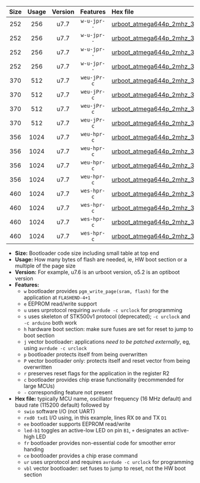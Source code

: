|Size|Usage|Version|Features|Hex file|
|:-:|:-:|:-:|:-:|:--|
|252|256|u7.7|`w-u-jpr--`|[urboot_atmega644p_2mhz_38400bps_swio_rxd0_txd1_led+b0_ur_vbl.hex](https://raw.githubusercontent.com/stefanrueger/urboot.hex/main/cores/mightycore/atmega644p/fcpu_2mhz/38400_bps/urboot_atmega644p_2mhz_38400bps_swio_rxd0_txd1_led+b0_ur_vbl.hex)|
|252|256|u7.7|`w-u-jpr--`|[urboot_atmega644p_2mhz_38400bps_swio_rxd0_txd1_led+b7_ur_vbl.hex](https://raw.githubusercontent.com/stefanrueger/urboot.hex/main/cores/mightycore/atmega644p/fcpu_2mhz/38400_bps/urboot_atmega644p_2mhz_38400bps_swio_rxd0_txd1_led+b7_ur_vbl.hex)|
|252|256|u7.7|`w-u-jpr--`|[urboot_atmega644p_2mhz_38400bps_swio_rxd2_txd3_led+b0_ur_vbl.hex](https://raw.githubusercontent.com/stefanrueger/urboot.hex/main/cores/mightycore/atmega644p/fcpu_2mhz/38400_bps/urboot_atmega644p_2mhz_38400bps_swio_rxd2_txd3_led+b0_ur_vbl.hex)|
|252|256|u7.7|`w-u-jpr--`|[urboot_atmega644p_2mhz_38400bps_swio_rxd2_txd3_led+b7_ur_vbl.hex](https://raw.githubusercontent.com/stefanrueger/urboot.hex/main/cores/mightycore/atmega644p/fcpu_2mhz/38400_bps/urboot_atmega644p_2mhz_38400bps_swio_rxd2_txd3_led+b7_ur_vbl.hex)|
|370|512|u7.7|`weu-jPr-c`|[urboot_atmega644p_2mhz_38400bps_swio_rxd0_txd1_ee_led+b0_fr_ce_ur_vbl.hex](https://raw.githubusercontent.com/stefanrueger/urboot.hex/main/cores/mightycore/atmega644p/fcpu_2mhz/38400_bps/urboot_atmega644p_2mhz_38400bps_swio_rxd0_txd1_ee_led+b0_fr_ce_ur_vbl.hex)|
|370|512|u7.7|`weu-jPr-c`|[urboot_atmega644p_2mhz_38400bps_swio_rxd0_txd1_ee_led+b7_fr_ce_ur_vbl.hex](https://raw.githubusercontent.com/stefanrueger/urboot.hex/main/cores/mightycore/atmega644p/fcpu_2mhz/38400_bps/urboot_atmega644p_2mhz_38400bps_swio_rxd0_txd1_ee_led+b7_fr_ce_ur_vbl.hex)|
|370|512|u7.7|`weu-jPr-c`|[urboot_atmega644p_2mhz_38400bps_swio_rxd2_txd3_ee_led+b0_fr_ce_ur_vbl.hex](https://raw.githubusercontent.com/stefanrueger/urboot.hex/main/cores/mightycore/atmega644p/fcpu_2mhz/38400_bps/urboot_atmega644p_2mhz_38400bps_swio_rxd2_txd3_ee_led+b0_fr_ce_ur_vbl.hex)|
|370|512|u7.7|`weu-jPr-c`|[urboot_atmega644p_2mhz_38400bps_swio_rxd2_txd3_ee_led+b7_fr_ce_ur_vbl.hex](https://raw.githubusercontent.com/stefanrueger/urboot.hex/main/cores/mightycore/atmega644p/fcpu_2mhz/38400_bps/urboot_atmega644p_2mhz_38400bps_swio_rxd2_txd3_ee_led+b7_fr_ce_ur_vbl.hex)|
|356|1024|u7.7|`weu-hpr-c`|[urboot_atmega644p_2mhz_38400bps_swio_rxd0_txd1_ee_led+b0_fr_ce_ur.hex](https://raw.githubusercontent.com/stefanrueger/urboot.hex/main/cores/mightycore/atmega644p/fcpu_2mhz/38400_bps/urboot_atmega644p_2mhz_38400bps_swio_rxd0_txd1_ee_led+b0_fr_ce_ur.hex)|
|356|1024|u7.7|`weu-hpr-c`|[urboot_atmega644p_2mhz_38400bps_swio_rxd0_txd1_ee_led+b7_fr_ce_ur.hex](https://raw.githubusercontent.com/stefanrueger/urboot.hex/main/cores/mightycore/atmega644p/fcpu_2mhz/38400_bps/urboot_atmega644p_2mhz_38400bps_swio_rxd0_txd1_ee_led+b7_fr_ce_ur.hex)|
|356|1024|u7.7|`weu-hpr-c`|[urboot_atmega644p_2mhz_38400bps_swio_rxd2_txd3_ee_led+b0_fr_ce_ur.hex](https://raw.githubusercontent.com/stefanrueger/urboot.hex/main/cores/mightycore/atmega644p/fcpu_2mhz/38400_bps/urboot_atmega644p_2mhz_38400bps_swio_rxd2_txd3_ee_led+b0_fr_ce_ur.hex)|
|356|1024|u7.7|`weu-hpr-c`|[urboot_atmega644p_2mhz_38400bps_swio_rxd2_txd3_ee_led+b7_fr_ce_ur.hex](https://raw.githubusercontent.com/stefanrueger/urboot.hex/main/cores/mightycore/atmega644p/fcpu_2mhz/38400_bps/urboot_atmega644p_2mhz_38400bps_swio_rxd2_txd3_ee_led+b7_fr_ce_ur.hex)|
|460|1024|u7.7|`wes-hpr-c`|[urboot_atmega644p_2mhz_38400bps_swio_rxd0_txd1_ee_led+b0_fr_ce.hex](https://raw.githubusercontent.com/stefanrueger/urboot.hex/main/cores/mightycore/atmega644p/fcpu_2mhz/38400_bps/urboot_atmega644p_2mhz_38400bps_swio_rxd0_txd1_ee_led+b0_fr_ce.hex)|
|460|1024|u7.7|`wes-hpr-c`|[urboot_atmega644p_2mhz_38400bps_swio_rxd0_txd1_ee_led+b7_fr_ce.hex](https://raw.githubusercontent.com/stefanrueger/urboot.hex/main/cores/mightycore/atmega644p/fcpu_2mhz/38400_bps/urboot_atmega644p_2mhz_38400bps_swio_rxd0_txd1_ee_led+b7_fr_ce.hex)|
|460|1024|u7.7|`wes-hpr-c`|[urboot_atmega644p_2mhz_38400bps_swio_rxd2_txd3_ee_led+b0_fr_ce.hex](https://raw.githubusercontent.com/stefanrueger/urboot.hex/main/cores/mightycore/atmega644p/fcpu_2mhz/38400_bps/urboot_atmega644p_2mhz_38400bps_swio_rxd2_txd3_ee_led+b0_fr_ce.hex)|
|460|1024|u7.7|`wes-hpr-c`|[urboot_atmega644p_2mhz_38400bps_swio_rxd2_txd3_ee_led+b7_fr_ce.hex](https://raw.githubusercontent.com/stefanrueger/urboot.hex/main/cores/mightycore/atmega644p/fcpu_2mhz/38400_bps/urboot_atmega644p_2mhz_38400bps_swio_rxd2_txd3_ee_led+b7_fr_ce.hex)|

- **Size:** Bootloader code size including small table at top end
- **Usage:** How many bytes of flash are needed, ie, HW boot section or a multiple of the page size
- **Version:** For example, u7.6 is an urboot version, o5.2 is an optiboot version
- **Features:**
  + `w` bootloader provides `pgm_write_page(sram, flash)` for the application at `FLASHEND-4+1`
  + `e` EEPROM read/write support
  + `u` uses urprotocol requiring `avrdude -c urclock` for programming
  + `s` uses skeleton of STK500v1 protocol (deprecated); `-c urclock` and `-c arduino` both work
  + `h` hardware boot section: make sure fuses are set for reset to jump to boot section
  + `j` vector bootloader: applications *need to be patched externally*, eg, using `avrdude -c urclock`
  + `p` bootloader protects itself from being overwritten
  + `P` vector bootloader only: protects itself and reset vector from being overwritten
  + `r` preserves reset flags for the application in the register R2
  + `c` bootloader provides chip erase functionality (recommended for large MCUs)
  + `-` corresponding feature not present
- **Hex file:** typically MCU name, oscillator frequency (16 MHz default) and baud rate (115200 default) followed by
  + `swio` software I/O (not UART)
  + `rxd0 txd1` I/O using, in this example, lines RX `D0` and TX `D1`
  + `ee` bootloader supports EEPROM read/write
  + `led-b1` toggles an active-low LED on pin `B1`, `+` designates an active-high LED
  + `fr` bootloader provides non-essential code for smoother error handing
  + `ce` bootloader provides a chip erase command
  + `ur` uses urprotocol and requires `avrdude -c urclock` for programming
  + `vbl` vector bootloader: set fuses to jump to reset, not the HW boot section
